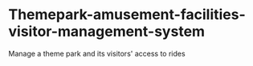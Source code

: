 # Themepark-amusement-facilities-visitor-management-system
Manage a theme park and its visitors' access to rides
